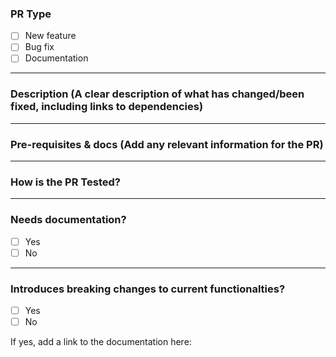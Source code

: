 ### PR Type
- [ ] New feature
- [ ] Bug fix
- [ ] Documentation

----
### Description (A clear description of what has changed/been fixed, including links to dependencies)

----
### Pre-requisites & docs (Add any relevant information for the PR)

----
### How is the PR Tested?

----
### Needs documentation?
- [ ] Yes
- [ ] No

----
### Introduces breaking changes to current functionalties?
- [ ] Yes
- [ ] No

If yes, add a link to the documentation here:
